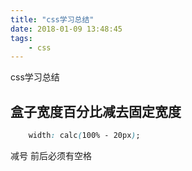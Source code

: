 ```yaml
---
title: "css学习总结"
date: 2018-01-09 13:48:45
tags:
    - css
---
```

css学习总结
<!-- more -->

## 盒子宽度百分比减去固定宽度
``` css
    width: calc(100% - 20px);
```
减号 前后必须有空格